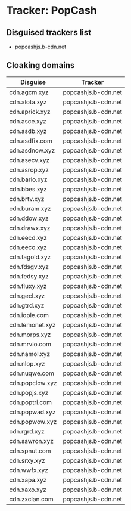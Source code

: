 # Tracker: PopCash

## Disguised trackers list

* popcashjs.b-cdn.net

## Cloaking domains

| Disguise | Tracker |
| ---- | ---- |
| cdn.agcm.xyz | popcashjs.b-cdn.net |
| cdn.alota.xyz | popcashjs.b-cdn.net |
| cdn.aprick.xyz | popcashjs.b-cdn.net |
| cdn.asce.xyz | popcashjs.b-cdn.net |
| cdn.asdb.xyz | popcashjs.b-cdn.net |
| cdn.asdfix.com | popcashjs.b-cdn.net |
| cdn.asdnow.xyz | popcashjs.b-cdn.net |
| cdn.asecv.xyz | popcashjs.b-cdn.net |
| cdn.asrop.xyz | popcashjs.b-cdn.net |
| cdn.barlo.xyz | popcashjs.b-cdn.net |
| cdn.bbes.xyz | popcashjs.b-cdn.net |
| cdn.brtv.xyz | popcashjs.b-cdn.net |
| cdn.buram.xyz | popcashjs.b-cdn.net |
| cdn.ddow.xyz | popcashjs.b-cdn.net |
| cdn.drawx.xyz | popcashjs.b-cdn.net |
| cdn.eecd.xyz | popcashjs.b-cdn.net |
| cdn.eeco.xyz | popcashjs.b-cdn.net |
| cdn.fagold.xyz | popcashjs.b-cdn.net |
| cdn.fdsgv.xyz | popcashjs.b-cdn.net |
| cdn.fedsy.xyz | popcashjs.b-cdn.net |
| cdn.fluxy.xyz | popcashjs.b-cdn.net |
| cdn.gecl.xyz | popcashjs.b-cdn.net |
| cdn.gtrd.xyz | popcashjs.b-cdn.net |
| cdn.iople.com | popcashjs.b-cdn.net |
| cdn.lemonet.xyz | popcashjs.b-cdn.net |
| cdn.morps.xyz | popcashjs.b-cdn.net |
| cdn.mrvio.com | popcashjs.b-cdn.net |
| cdn.namol.xyz | popcashjs.b-cdn.net |
| cdn.nlop.xyz | popcashjs.b-cdn.net |
| cdn.nuqwe.com | popcashjs.b-cdn.net |
| cdn.popclow.xyz | popcashjs.b-cdn.net |
| cdn.popjs.xyz | popcashjs.b-cdn.net |
| cdn.poptri.com | popcashjs.b-cdn.net |
| cdn.popwad.xyz | popcashjs.b-cdn.net |
| cdn.popwow.xyz | popcashjs.b-cdn.net |
| cdn.rgrd.xyz | popcashjs.b-cdn.net |
| cdn.sawron.xyz | popcashjs.b-cdn.net |
| cdn.spnut.com | popcashjs.b-cdn.net |
| cdn.srxy.xyz | popcashjs.b-cdn.net |
| cdn.wwfx.xyz | popcashjs.b-cdn.net |
| cdn.xapa.xyz | popcashjs.b-cdn.net |
| cdn.xaxo.xyz | popcashjs.b-cdn.net |
| cdn.zxclan.com | popcashjs.b-cdn.net |